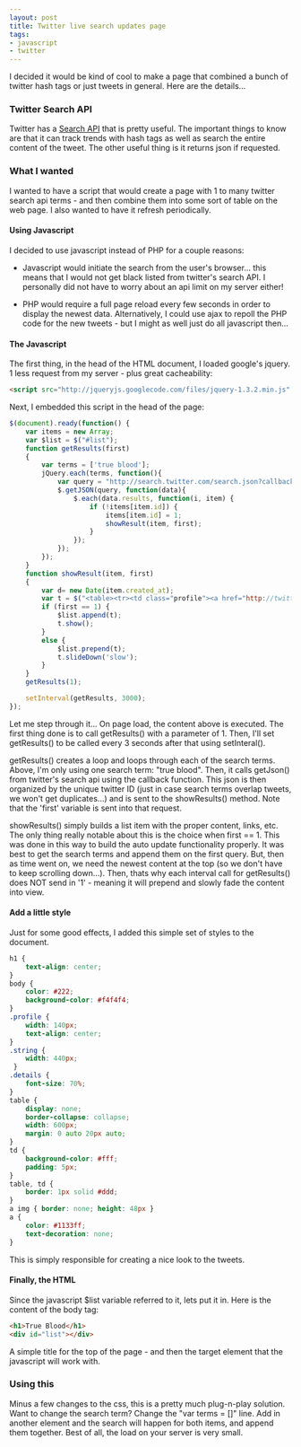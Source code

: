 ```yaml
---
layout: post
title: Twitter live search updates page
tags:
- javascript
- twitter
---
```

I decided it would be kind of cool to make a page that combined a bunch of twitter hash tags or just tweets in general.  Here are the details...

### Twitter Search API

Twitter has a [Search API](http://apiwiki.twitter.com/Twitter-Search-API-Method%3A-search) that is pretty useful.  The important things to know are that it can track trends with hash tags as well as search the entire content of the tweet.  The other useful thing is it returns json if requested.

### What I wanted

I wanted to have a script that would create a page with 1 to many twitter search api terms - and then combine them into some sort of table on the web page.  I also wanted to have it refresh periodically.

#### Using Javascript

I decided to use javascript instead of PHP for a couple reasons:

  * Javascript would initiate the search from the user's browser... this means that I would not get black listed from twitter's search API.  I personally did not have to worry about an api limit on my server either!

  * PHP would require a full page reload every few seconds in order to display the newest data.  Alternatively, I could use ajax to repoll the PHP code for the new tweets - but I might as well just do all javascript then...

#### The Javascript

The first thing, in the head of the HTML document, I loaded google's jquery.  1 less request from my server - plus great cacheability:

```html
<script src="http://jqueryjs.googlecode.com/files/jquery-1.3.2.min.js" type="text/javascript"></script>
```

Next, I embedded this script in the head of the page:

```javascript
$(document).ready(function() {
    var items = new Array;
    var $list = $("#list");
    function getResults(first)
    {
        var terms = ['true blood'];
        jQuery.each(terms, function(){
            var query = "http://search.twitter.com/search.json?callback=?&q;=" + escape(this);
            $.getJSON(query, function(data){
                $.each(data.results, function(i, item) {
                    if (!items[item.id]) {
                        items[item.id] = 1;
                        showResult(item, first);
                    }
                });
            });
        });
    }
    function showResult(item, first)
    {
        var d= new Date(item.created_at);
        var t = $("<table><tr><td class="profile"><a href="http://twitter.com/" + item.from_user + "" target="_blank"><img src="" + item.profile_image_url + ""></img><br></br>@" + item.from_user + "</a></td><td class="string">" + item.text + "</td></tr><tr class="details"><td>From: " + $('<textarea></textarea>').html(item.source).val()+ "</td><td>" + d + "</td></tr></table>");
        if (first == 1) {
            $list.append(t);
            t.show();
        }
        else {
            $list.prepend(t);
            t.slideDown('slow');
        }
    }
    getResults(1);

    setInterval(getResults, 3000);
});
```

Let me step through it... On page load, the content above is executed.  The first thing done is to call getResults() with a parameter of 1.  Then, I'll set getResults() to be called every 3 seconds after that using setInteral().

getResults() creates a loop and loops through each of the search terms. Above, I'm only using one search term: "true blood".  Then, it calls getJson() from twitter's search api using the callback function.  This json is then organized by the unique twitter ID (just in case search terms overlap tweets, we won't get duplicates...) and is sent to the showResults() method.  Note that the 'first' variable is sent into that request.

showResults() simply builds a list item with the proper content, links, etc.  The only thing really notable about this is the choice when first == 1.  This was done in this way to build the auto update functionality properly.  It was best to get the search terms and append them on the first query.  But, then as time went on, we need the newest content at the top (so we don't have to keep scrolling down...).  Then, thats why each interval call for getResults() does NOT send in '1' - meaning it will prepend and slowly fade the content into view.

#### Add a little style

Just for some good effects, I added this simple set of styles to the document.

```css
h1 {
    text-align: center;
}
body {
    color: #222;
    background-color: #f4f4f4;
}
.profile {
    width: 140px;
    text-align: center;
}
.string {
    width: 440px;
 }
.details {
    font-size: 70%;
}
table {
    display: none;
    border-collapse: collapse;
    width: 600px;
    margin: 0 auto 20px auto;
}
td {
    background-color: #fff;
    padding: 5px;
}
table, td {
    border: 1px solid #ddd;
}
a img { border: none; height: 48px }
a {
    color: #1133ff;
    text-decoration: none;
}
```
    
This is simply responsible for creating a nice look to the tweets.

#### Finally, the HTML

Since the javascript $list variable referred to it, lets put it in.  Here is the content of the body tag:
    
```html
<h1>True Blood</h1>
<div id="list"></div>
```

A simple title for the top of the page - and then the target element that the javascript will work with.

### Using this

Minus a few changes to the css, this is a pretty much plug-n-play solution.  Want to change the search term?  Change the "var terms = []" line.  Add in another element and the search will happen for both items, and append them together.  Best of all, the load on your server is very small.
